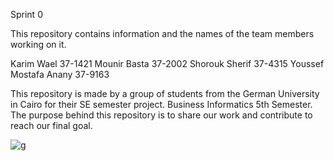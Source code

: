 Sprint 0

This repository contains information and the names of the team members working on it.

Karim Wael 37-1421
Mounir Basta 37-2002
Shorouk Sherif 37-4315
Youssef Mostafa Anany 37-9163

This repository is made by a group of students from the German University in Cairo for their SE semester project. Business Informatics 5th Semester.
The purpose behind this repository is to share our work and contribute to reach our final goal.


![g](http://aib.edu.au/custom/files/media/form-submission-7464-teamworkisimportantintheworkplace.jpg)
